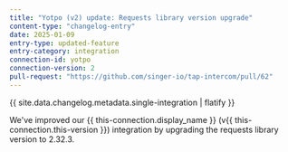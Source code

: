 ```yaml
---
title: "Yotpo (v2) update: Requests library version upgrade"
content-type: "changelog-entry"
date: 2025-01-09
entry-type: updated-feature
entry-category: integration
connection-id: yotpo
connection-version: 2
pull-request: "https://github.com/singer-io/tap-intercom/pull/62"
---
```

{{ site.data.changelog.metadata.single-integration | flatify }}

We've improved our {{ this-connection.display_name }} (v{{ this-connection.this-version }}) integration by upgrading the requests library version to 2.32.3.